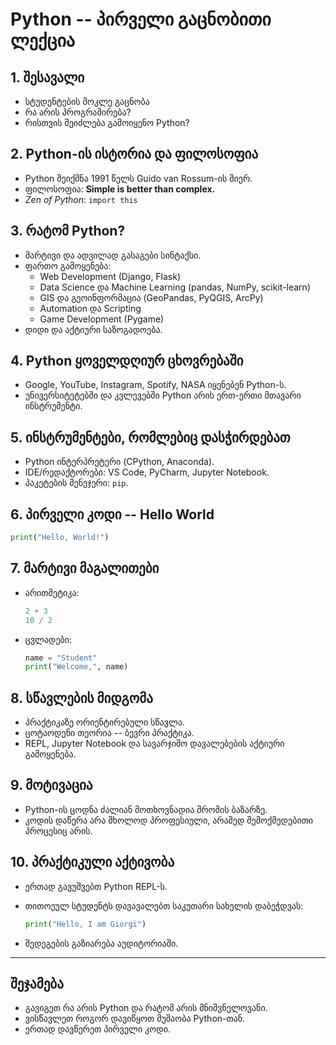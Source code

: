 # Python -- პირველი გაცნობითი ლექცია

## 1. შესავალი

-   სტუდენტების მოკლე გაცნობა
-   რა არის პროგრამირება?
-   რისთვის შეიძლება გამოიყენო Python?

## 2. Python-ის ისტორია და ფილოსოფია

-   Python შეიქმნა 1991 წელს Guido van Rossum-ის მიერ.
-   ფილოსოფია: **Simple is better than complex.**
-   *Zen of Python*: `import this`

## 3. რატომ Python?

-   მარტივი და ადვილად გასაგები სინტაქსი.
-   ფართო გამოყენება:
    -   Web Development (Django, Flask)
    -   Data Science და Machine Learning (pandas, NumPy, scikit-learn)
    -   GIS და გეოინფორმაცია (GeoPandas, PyQGIS, ArcPy)
    -   Automation და Scripting
    -   Game Development (Pygame)
-   დიდი და აქტიური საზოგადოება.

## 4. Python ყოველდღიურ ცხოვრებაში

-   Google, YouTube, Instagram, Spotify, NASA იყენებენ Python-ს.
-   უნივერსიტეტებში და კვლევებში Python არის ერთ-ერთი მთავარი
    ინსტრუმენტი.

## 5. ინსტრუმენტები, რომლებიც დასჭირდებათ

-   Python ინტერპრეტერი (CPython, Anaconda).
-   IDE/რედაქტორები: VS Code, PyCharm, Jupyter Notebook.
-   პაკეტების მენეჯერი: `pip`.

## 6. პირველი კოდი -- Hello World

``` python
print("Hello, World!")
```

## 7. მარტივი მაგალითები

-   არითმეტიკა:

    ``` python
    2 + 3
    10 / 2
    ```

-   ცვლადები:

    ``` python
    name = "Student"
    print("Welcome,", name)
    ```

## 8. სწავლების მიდგომა

-   პრაქტიკაზე ორიენტირებული სწავლა.
-   ცოტაოდენი თეორია -- ბევრი პრაქტიკა.
-   REPL, Jupyter Notebook და სავარჯიშო დავალებების აქტიური გამოყენება.

## 9. მოტივაცია

-   Python-ის ცოდნა ძალიან მოთხოვნადია შრომის ბაზარზე.
-   კოდის დაწერა არა მხოლოდ პროფესიული, არამედ შემოქმედებითი პროცესიც
    არის.

## 10. პრაქტიკული აქტივობა

-   ერთად გავუშვებთ Python REPL-ს.

-   თითოეულ სტუდენტს დავავალებთ საკუთარი სახელის დაბეჭდვას:

    ``` python
    print("Hello, I am Giorgi")
    ```

-   შედეგების გაზიარება აუდიტორიაში.

------------------------------------------------------------------------

## შეჯამება

-   გავიგეთ რა არის Python და რატომ არის მნიშვნელოვანი.
-   ვისწავლეთ როგორ დავიწყოთ მუშაობა Python-თან.
-   ერთად დავწერეთ პირველი კოდი.
